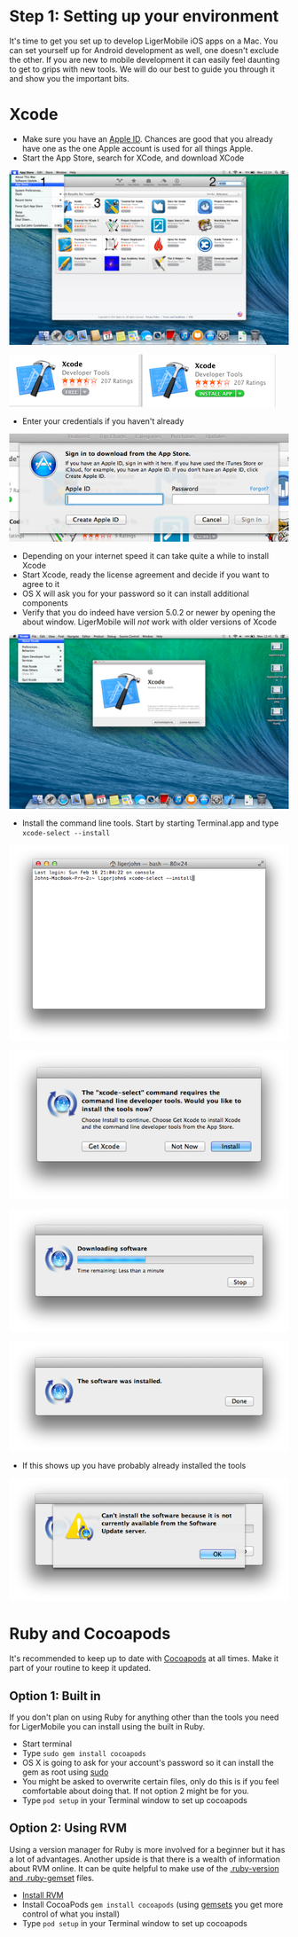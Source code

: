 # Step 1: Setting up your environment

It's time to get you set up to develop LigerMobile iOS apps on a Mac. You can set yourself up for Android development as well, one doesn't exclude the other. If you are new to mobile development it can easily feel daunting to get to grips with new tools. We will do our best to guide you through it and show you the important bits.

# Xcode

* Make sure you have an [Apple ID](http://appleid.apple.com). Chances are good that you already have one as the one Apple account is used for all things Apple. 
* Start the App Store, search for XCode, and download XCode

![AppStore](/media/tutorials/1-getting-started-mac-ios/AppStore.png)

![AppStore](/media/tutorials/1-getting-started-mac-ios/AppStoreInstall.png)

* Enter your credentials if you haven't already

![Credentials](/media/tutorials/1-getting-started-mac-ios/AppStoreAppleID.png)

* Depending on your internet speed it can take quite a while to install Xcode
* Start Xcode, ready the license agreement and decide if you want to agree to it
* OS X will ask you for your password so it can install additional components
* Verify that you do indeed have version 5.0.2 or newer by opening the about window. LigerMobile will *not* work with older versions of Xcode

![Xcode](/media/tutorials/1-getting-started-mac-ios/Xcode.png)

* Install the command line tools. Start by starting Terminal.app and type `xcode-select --install`

![Xcode](/media/tutorials/1-getting-started-mac-ios/XcodeTools1.png)

![Xcode](/media/tutorials/1-getting-started-mac-ios/XcodeTools2.png)

![Xcode](/media/tutorials/1-getting-started-mac-ios/XcodeTools3.png)

![Xcode](/media/tutorials/1-getting-started-mac-ios/XcodeTools4.png)

* If this shows up you have probably already installed the tools

![Xcode](/media/tutorials/1-getting-started-mac-ios/XcodeToolsFail.png)


# Ruby and Cocoapods

It's recommended to keep up to date with [Cocoapods](http://cocoapods.org) at all times. Make it part of your routine to keep it updated.

## Option 1: Built in

If you don't plan on using Ruby for anything other than the tools you need for LigerMobile you can install using the built in Ruby.

* Start terminal
* Type `sudo gem install cocoapods`
* OS X is going to ask for your account's password so it can install the gem as root using [sudo](https://developer.apple.com/library/mac/documentation/Darwin/Reference/ManPages/man8/sudo.8.html)
* You might be asked to overwrite certain files, only do this is if you feel comfortable about doing that. If not option 2 might be for you.
* Type `pod setup` in your Terminal window to set up cocoapods

## Option 2: Using RVM

Using a version manager for Ruby is more involved for a beginner but it has a lot of advantages. Another upside is that there is a wealth of information about RVM online. It can be quite helpful to make use of the [.ruby-version and .ruby-gemset](http://rvm.io/workflow/projects) files.

* [Install RVM](http://rvm.io)
* Install CocoaPods `gem install cocoapods` (using [gemsets](http://rvm.io/gemsets/) you get more control of what you install)
* Type `pod setup` in your Terminal window to set up cocoapods
